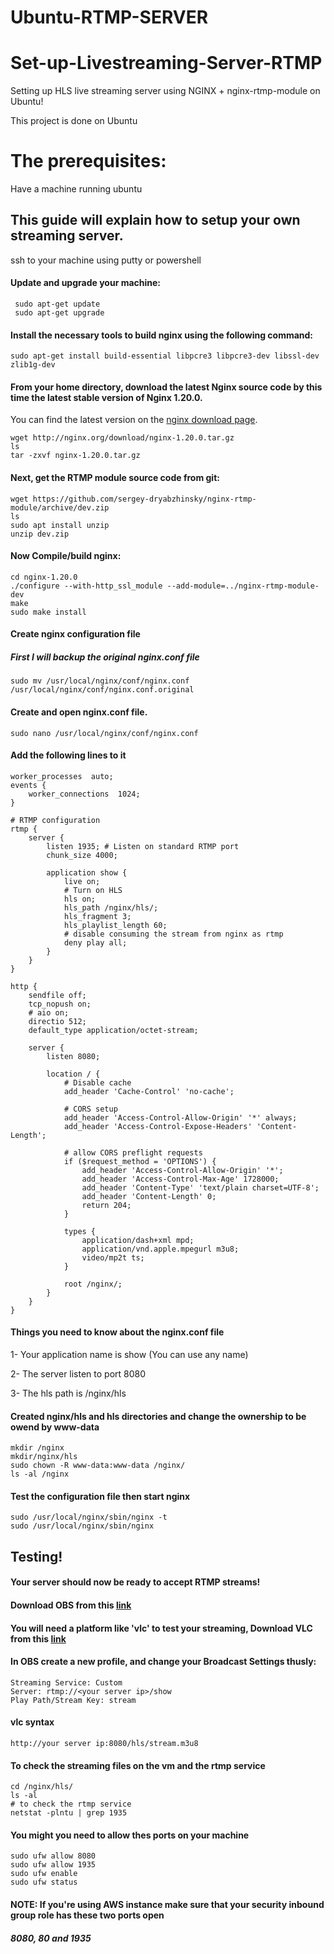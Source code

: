 # Ubuntu-RTMP-SERVER


# Set-up-Livestreaming-Server-RTMP
Setting up HLS live streaming server using NGINX + nginx-rtmp-module on Ubuntu!

This project is done on Ubuntu

# The prerequisites:
Have a machine running ubuntu

## This guide will explain how to setup your own streaming server.
ssh to your machine using putty or powershell
#### Update and upgrade your machine:
```
 sudo apt-get update
 sudo apt-get upgrade
 ```
 #### Install the necessary tools to build nginx using the following command:
 ```
 sudo apt-get install build-essential libpcre3 libpcre3-dev libssl-dev zlib1g-dev
 ```
 ####   From your home directory, download the latest Nginx source code by this time the latest stable version of Nginx 1.20.0.
 You can find the latest version on the [nginx download page](http://nginx.org/en/download.html).
 ```
 wget http://nginx.org/download/nginx-1.20.0.tar.gz
 ls
 tar -zxvf nginx-1.20.0.tar.gz
 ```
 #### Next, get the RTMP module source code from git:
 ```
 wget https://github.com/sergey-dryabzhinsky/nginx-rtmp-module/archive/dev.zip
 ls
 sudo apt install unzip
 unzip dev.zip
 ```
 
 #### Now Compile/build nginx:
 ```
 cd nginx-1.20.0
 ./configure --with-http_ssl_module --add-module=../nginx-rtmp-module-dev
 make
sudo make install
```
#### Create nginx configuration file
##### First I will backup the original nginx.conf file
```
sudo mv /usr/local/nginx/conf/nginx.conf /usr/local/nginx/conf/nginx.conf.original
```
#### Create and open nginx.conf file.  
```
sudo nano /usr/local/nginx/conf/nginx.conf
```
#### Add the following lines to it
```
worker_processes  auto;
events {
    worker_connections  1024;
}

# RTMP configuration
rtmp {
    server {
        listen 1935; # Listen on standard RTMP port
        chunk_size 4000;

        application show {
            live on;
            # Turn on HLS
            hls on;
            hls_path /nginx/hls/;
            hls_fragment 3;
            hls_playlist_length 60;
            # disable consuming the stream from nginx as rtmp
            deny play all;
        }
    }
}

http {
    sendfile off;
    tcp_nopush on;
    # aio on;
    directio 512;
    default_type application/octet-stream;

    server {
        listen 8080;

        location / {
            # Disable cache
            add_header 'Cache-Control' 'no-cache';

            # CORS setup
            add_header 'Access-Control-Allow-Origin' '*' always;
            add_header 'Access-Control-Expose-Headers' 'Content-Length';

            # allow CORS preflight requests
            if ($request_method = 'OPTIONS') {
                add_header 'Access-Control-Allow-Origin' '*';
                add_header 'Access-Control-Max-Age' 1728000;
                add_header 'Content-Type' 'text/plain charset=UTF-8';
                add_header 'Content-Length' 0;
                return 204;
            }

            types {
                application/dash+xml mpd;
                application/vnd.apple.mpegurl m3u8;
                video/mp2t ts;
            }

            root /nginx/;
        }
    }
}
```
#### Things you need to know about the nginx.conf file
1- Your application name is show (You can use any name)

2- The server listen to port 8080

3- The hls path is /nginx/hls
#### Created nginx/hls and hls directories and change the ownership to be owend by www-data 
```
mkdir /nginx
mkdir/nginx/hls
sudo chown -R www-data:www-data /nginx/
ls -al /nginx
```

#### Test the configuration file then start nginx
```
sudo /usr/local/nginx/sbin/nginx -t
sudo /usr/local/nginx/sbin/nginx 
```
## Testing!
#### Your server should now be ready to accept RTMP streams!
#### Download OBS from this [link](https://obsproject.com/download)
#### You will need a platform  like 'vlc' to test your streaming, Download VLC from this [link](https://www.videolan.org/vlc/index.en_GB.html)

#### In OBS create a new profile, and change your Broadcast Settings thusly:
```
Streaming Service: Custom
Server: rtmp://<your server ip>/show
Play Path/Stream Key: stream
```
#### vlc syntax
``` 
http://your server ip:8080/hls/stream.m3u8
```

#### To check the streaming files on the vm and the rtmp service
```
cd /nginx/hls/
ls -al
# to check the rtmp service 
netstat -plntu | grep 1935
```

#### You might you need to allow thes ports on your machine
```
sudo ufw allow 8080
sudo ufw allow 1935
sudo ufw enable
sudo ufw status 
```
#### NOTE: If you're using AWS instance make sure that your security inbound group role has these two ports open
##### 8080, 80 and 1935


 

  
  
